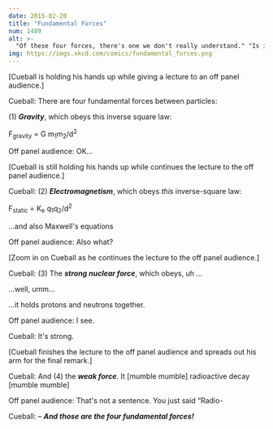 ```yaml
---
date: 2015-02-20
title: "Fundamental Forces"
num: 1489
alt: >-
  "Of these four forces, there's one we don't really understand." "Is it the weak force or the strong--" "It's gravity."
img: https://imgs.xkcd.com/comics/fundamental_forces.png
---
```

[Cueball is holding his hands up while giving a lecture to an off panel audience.]

Cueball: There are four fundamental forces between particles:

(1) ***Gravity***, which obeys this inverse square law:

 F<sub>gravity</sub> = G m<sub>1</sub>m<sub>2</sub>/d<sup>2</sup>

<!-- When math arrives, use the following:

 <math>F\_{gravity}=G\frac{m\_1m\_2}{d^2}</math> -->

Off panel audience: OK...

[Cueball is still holding his hands up while continues the lecture to the off panel audience.]

Cueball: (2) ***Electromagnetism***, which obeys *this* inverse-square law:

F<sub>static</sub> = K<sub>e</sub> q<sub>1</sub>q<sub>2</sub>/d<sup>2</sup>

<!-- When math arrives, use the following:

 <math>F\_{static}=K\_e\frac{q\_1q\_2}{d^2}</math> -->

...and also Maxwell's equations

Off panel audience: Also what?

[Zoom in on Cueball as he continues the lecture to the off panel audience.]

Cueball: (3) The ***strong nuclear force***, which obeys, uh ...

...well, umm...

...it holds protons and neutrons together.

Off panel audience: I see.

Cueball: It's strong.

[Cueball finishes the lecture to the off panel audience and spreads out his arm for the final remark.]

Cueball: And (4) the ***weak force***. It [mumble mumble] radioactive decay [mumble mumble]

Off panel audience: That's not a sentence. You just said “Radio-

Cueball: – ***And those are the four fundamental forces!***